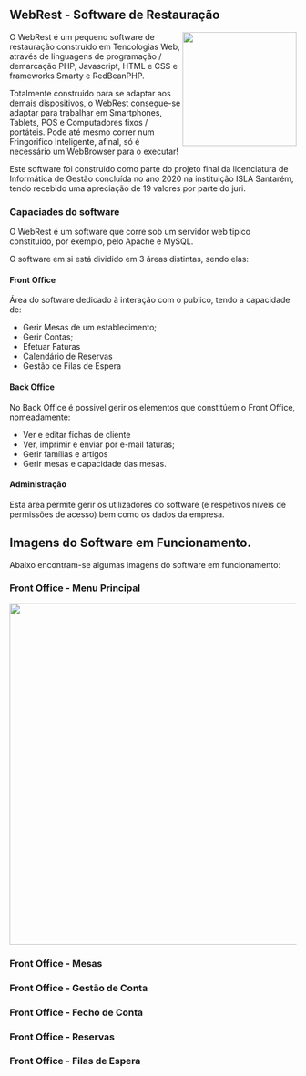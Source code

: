 ## WebRest - Software de Restauração

<img src="https://pauloconstanca.github.io/webrest-public/images/icon-512x512.png" width="200" align="right"/>

O WebRest é um pequeno software de restauração construído em Tencologias Web, através de linguagens de programação / demarcação PHP, Javascript, HTML e CSS e frameworks Smarty e RedBeanPHP.

Totalmente construido para se adaptar aos demais dispositivos, o WebRest consegue-se adaptar para trabalhar em Smartphones, Tablets, POS e Computadores fixos / portáteis. Pode até mesmo correr num Fringorifico Inteligente, afinal, só é necessário um WebBrowser para o executar!

Este software foi construido como parte do projeto final da licenciatura de Informática de Gestão concluída no ano 2020 na instituição ISLA Santarém, tendo recebido uma apreciação de 19 valores por parte do juri.

### Capaciades do software

O WebRest é um software que corre sob um servidor web tipico constituido, por exemplo, pelo Apache e MySQL.

O software em si está dividido em 3 áreas distintas, sendo elas:

#### Front Office

Área do software dedicado à interação com o publico, tendo a capacidade de:

- Gerir Mesas de um establecimento;
- Gerir Contas;
- Efetuar Faturas
- Calendário de Reservas
- Gestão de Filas de Espera


#### Back Office

No Back Office é possivel gerir os elementos que constitúem o Front Office, nomeadamente:

- Ver e editar fichas de cliente
- Ver, imprimir e enviar por e-mail faturas;
- Gerir famílias e artigos
- Gerir mesas e capacidade das mesas.

#### Administração

Esta área permite gerir os utilizadores do software (e respetivos níveis de permissões de acesso) bem como os dados da empresa. 

## Imagens do Software em Funcionamento.

Abaixo encontram-se algumas imagens do software em funcionamento:

### Front Office - Menu Principal
<img src="https://pauloconstanca.github.io/webrest-public/images/icon-512x512.png" width="600" />

### Front Office - Mesas

### Front Office - Gestão de Conta

### Front Office - Fecho de Conta

### Front Office - Reservas

### Front Office - Filas de Espera
